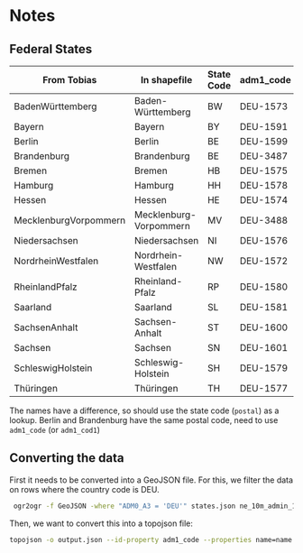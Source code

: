 # Notes

## Federal States

|From Tobias|In shapefile|State Code|adm1_code|
|---|---|---|---|
|BadenWürttemberg|Baden-Württemberg|BW|DEU-1573|
|Bayern|Bayern|BY|DEU-1591|
|Berlin|Berlin|BE|DEU-1599|
|Brandenburg|Brandenburg|BE|DEU-3487|
|Bremen|Bremen|HB|DEU-1575|
|Hamburg|Hamburg|HH|DEU-1578|
|Hessen|Hessen|HE|DEU-1574|
|MecklenburgVorpommern|Mecklenburg-Vorpommern|MV|DEU-3488|
|Niedersachsen|Niedersachsen|NI|DEU-1576|
|NordrheinWestfalen|Nordrhein-Westfalen|NW|DEU-1572|
|RheinlandPfalz|Rheinland-Pfalz|RP|DEU-1580|
|Saarland|Saarland|SL|DEU-1581|
|SachsenAnhalt|Sachsen-Anhalt|ST|DEU-1600|
|Sachsen|Sachsen|SN|DEU-1601|
|SchleswigHolstein|Schleswig-Holstein|SH|DEU-1579|
|Thüringen|Thüringen|TH|DEU-1577|

The names have a difference, so should use the state code (`postal`) as a lookup.
Berlin and Brandenburg have the same postal code, need to use `adm1_code` (or `adm1_cod1`)

## Converting the data

First it needs to be converted into a GeoJSON file. For this, we filter the data on rows where the country code is DEU.

```bash
 ogr2ogr -f GeoJSON -where "ADM0_A3 = 'DEU'" states.json ne_10m_admin_1_states_provinces.shp
```

Then, we want to convert this into a topojson file:

```bash
topojson -o output.json --id-property adm1_code --properties name=name -- states.json
```

